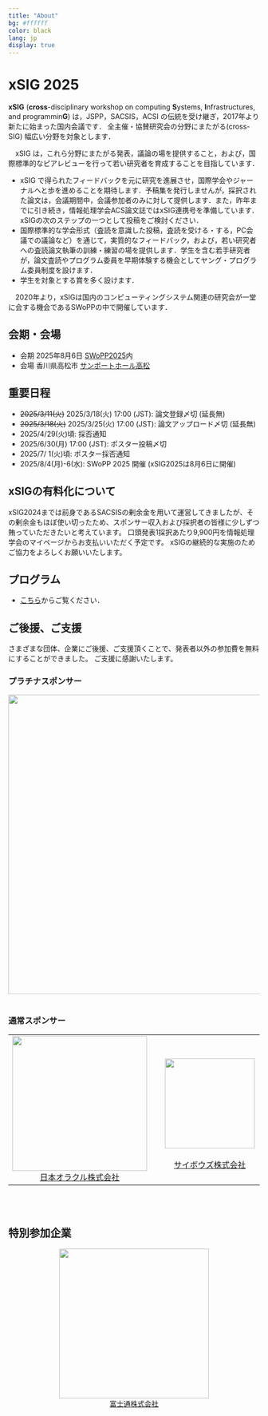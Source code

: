 ```yaml
---
title: "About"
bg: #ffffff
color: black
lang: jp
display: true
---
```


# xSIG 2025

**xSIG** (**cross**-disciplinary workshop on computing **S**ystems, **I**nfrastructures, and programmin**G**) は，JSPP，SACSIS，ACSI の伝統を受け継ぎ，2017年より新たに始まった国内会議です．
全主催・協賛研究会の分野にまたがる(cross-SIG) 幅広い分野を対象とします．

　xSIG は，これら分野にまたがる発表，議論の場を提供すること，および，国際標準的なピアレビューを行って若い研究者を育成することを目指しています．

- xSIG で得られたフィードバックを元に研究を進展させ，国際学会やジャーナルへと歩を進めることを期待します．予稿集を発行しませんが，採択された論文は，会議期間中，会議参加者のみに対して提供します．また，昨年までに引き続き，情報処理学会ACS論文誌ではxSIG連携号を準備しています．xSIGの次のステップの一つとして投稿をご検討ください．
- 国際標準的な学会形式（査読を意識した投稿，査読を受ける・する，PC会議での議論など）を通じて，実質的なフィードバック，および，若い研究者への査読論文執筆の訓練・練習の場を提供します．学生を含む若手研究者が，論文査読やプログラム委員を早期体験する機会としてヤング・プログラム委員制度を設けます．
- 学生を対象とする賞を多く設けます．

　2020年より，xSIGは国内のコンピューティングシステム関連の研究会が一堂に会する機会であるSWoPPの中で開催しています．

## 会期・会場

- 会期 2025年8月6日 [SWoPP2025](https://sites.google.com/site/swoppweb/)内
- 会場 香川県高松市  [サンポートホール高松](https://www.sunport-hall.jp/)

## 重要日程

- ~~2025/3/11(火)~~ 2025/3/18(火) 17:00 (JST): 論文登録〆切 (延長無)
- ~~2025/3/18(火)~~ 2025/3/25(火) 17:00 (JST): 論文アップロード〆切 (延長無)
- 2025/4/29(火)頃: 採否通知
- 2025/6/30(月) 17:00 (JST): ポスター投稿〆切
- 2025/7/ 1(火)頃: ポスター採否通知
- 2025/8/4(月)-6(水): SWoPP 2025 開催 (xSIG2025は8月6日に開催)

## xSIGの有料化について

xSIG2024までは前身であるSACSISの剰余金を用いて運営してきましたが、その剰余金もほぼ使い切ったため、スポンサー収入および採択者の皆様に少しずつ賄っていただきたいと考えています。
口頭発表1採択あたり9,900円を情報処理学会のマイページからお支払いいただく予定です。
xSIGの継続的な実施のためご協力をよろしくお願いいたします。

## プログラム

- [こちら](https://swopp.github.io/2025/program/)からご覧ください．

## ご後援、ご支援

さまざまな団体、企業にご後援、ご支援頂くことで、発表者以外の参加費を無料にすることができました。
ご支援に感謝いたします。

### プラチナスポンサー

<div align="center">
<a href="https://www.supercomputing-japan.org/" alt="一般社団法人 スーパーコンピューティングジャパン" >
<Img src="/img/sc-japan.png" width="600px"></a>
</div>
<br/>

### 通常スポンサー

<div align="center">
<table>
<tr><td align="center">
<a href="https://www.oracle.com/jp/cloud/hpc/" alt="日本オラクル株式会社">
<img src="/img/Oracle_Cloud Infrastructure_rgb.png" width="270px"><br/>
日本オラクル株式会社
</a>
</td>
<td align="center">
<a href="https://cybozu.co.jp/" alt="サイボウズ株式会社">
<img src="/img/logo_cybozu_Square_A.png" width="180px" style="margin:20px;"><br/>
サイボウズ株式会社
</a>
</td>
<td align="center">
<a href="https://www.toyota-tokyo.tech/" alt="トヨタ自動車株式会社">
<img src="/img/globaltoyota_logo.png" width="270px" ><br/>
トヨタ自動車株式会社
</a>
</td>
</tr>
</table>
</div>
<br/>
<br/>

## 特別参加企業

<div align="center">
<a href="https://global.fujitsu/ja-jp" alt="富士通株式会社">
<img src="/img/7935-12-Fujitsu-Symbol-Mark-Red-with-ISO-Large-v1.0.png"
width="300px" ><br/>
富士通株式会社
</a>
</div>
